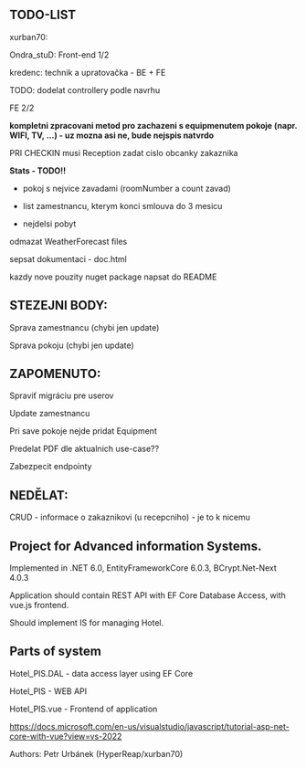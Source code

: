 ## TODO-LIST

xurban70:

Ondra_stuD: Front-end 1/2

kredenc: technik a upratovačka - BE + FE

TODO: dodelat controllery podle navrhu

FE 2/2

**kompletni zpracovani metod pro zachazeni s equipmenutem pokoje (napr. WIFI, TV, ...) - uz mozna asi ne, bude nejspis natvrdo**

PRI CHECKIN musi Reception zadat cislo obcanky zakaznika

**Stats - TODO!!**

- pokoj s nejvice zavadami (roomNumber a count zavad)

- list zamestnancu, kterym konci smlouva do 3 mesicu

- nejdelsi pobyt


odmazat WeatherForecast files

sepsat dokumentaci - doc.html

kazdy nove pouzity nuget package napsat do README


## STEZEJNI BODY:

 Sprava zamestnancu (chybi jen update)
 
 Sprava pokoju (chybi jen update)

## ZAPOMENUTO:
Spraviť migráciu pre userov

Update zamestnancu

Pri save pokoje nejde pridat Equipment

Predelat PDF dle aktualnich use-case??

Zabezpecit endpointy

## NEDĚLAT:
CRUD - informace o zakaznikovi (u recepcniho) - je to k nicemu


## Project for Advanced information Systems.

Implemented in .NET 6.0, EntityFrameworkCore 6.0.3, BCrypt.Net-Next 4.0.3

Application should contain REST API with EF Core Database Access, with vue.js frontend.

Should implement IS for managing Hotel.

## Parts of system

Hotel_PIS.DAL	- data access layer using EF Core

Hotel_PIS		- WEB API

Hotel_PIS.vue	- Frontend of application

https://docs.microsoft.com/en-us/visualstudio/javascript/tutorial-asp-net-core-with-vue?view=vs-2022

Authors: Petr Urbánek (HyperReap/xurban70)
